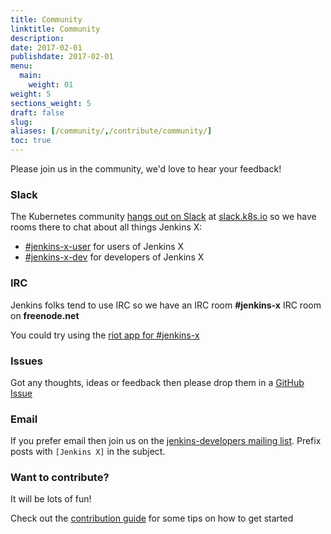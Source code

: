 ```yaml
---
title: Community
linktitle: Community
description: 
date: 2017-02-01
publishdate: 2017-02-01
menu:
  main:
    weight: 01
weight: 5
sections_weight: 5
draft: false
slug:
aliases: [/community/,/contribute/community/]
toc: true
---
```


Please join us in the community, we'd love to hear your feedback! 

### Slack

The Kubernetes community [hangs out on Slack](http://slack.k8s.io/) at [slack.k8s.io](http://slack.k8s.io/) so we have rooms there to chat about all things Jenkins X:

* [\#jenkins-x-user](https://kubernetes.slack.com/messages/C9MBGQJRH) for users of Jenkins X
* [\#jenkins-x-dev](https://kubernetes.slack.com/messages/C9LTHT2BB) for developers of Jenkins X
 

### IRC

Jenkins folks tend to use IRC so we have an IRC room **#jenkins-x** IRC room on **freenode.net**

You could try using the [riot app for #jenkins-x](https://riot.im/app/#/room/#freenode_#jenkins-x:matrix.org)

### Issues

Got any thoughts, ideas or feedback then please drop them in a [GitHub Issue](https://github.com/jenkins-x/jx/issues/new)


### Email

If you prefer email then join us on the [jenkins-developers mailing list](https://groups.google.com/forum/#!forum/jenkins-dev). Prefix posts with `[Jenkins X]` in the subject.

### Want to contribute?

It will be lots of fun!

Check out the [contribution guide](/contribute/) for some tips on how to get started
